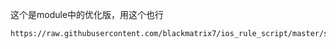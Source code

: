 这个是module中的优化版，用这个也行

    https://raw.githubusercontent.com/blackmatrix7/ios_rule_script/master/script/testflight/testflight.sgmodule$$